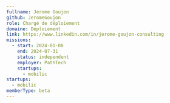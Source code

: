 ```yaml
---
fullname: Jerome Goujon
github: JeromeGoujon
role: Chargé de déploiement
domaine: Déploiement
link: https://www.linkedin.com/in/jerome-goujon-consulting
missions:
  - start: 2024-01-08
    end: 2024-07-31
    status: independent
    employer: PathTech
    startups:
      - mobilic
startups:
  - mobilic
memberType: beta
---
```

